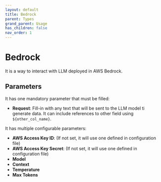 ```yaml
---
layout: default
title: Bedrock
parent: Types
grand_parent: Usage
has_children: false
nav_order: 1
---
```


# Bedrock

It is a way to interact with LLM deployed in AWS Bedrock.


## Parameters 

It has one mandatory parameter that must be filled:

- **Request**: Fill-in with any text that will be sent to the LLM model ti generate data. It can include references to other field using `${other_col_name}`.

It has multiple configurable parameters:

- **AWS Access Key ID**: (If not set, it will use one defined in configuration file)
- **AWS Access Key Secret**: (If not set, it will use one defined in configuration file)
- **Model**
- **Context**
- **Temperature**
- **Max Tokens**


